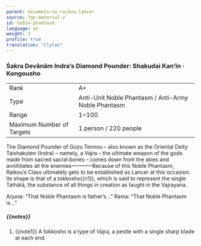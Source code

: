 ```yaml
---
parent: minamoto-no-raikou-lancer
source: fgo-material-v
id: noble-phantasm
language: en
weight: 3
profile: true
translation: "Clyton"
---
```


### Śakra Devānām Indra’s Diamond Pounder: Shakudai Kan’in · Kongousho

<table>
  <tr><td>Rank</td><td>A+</td></tr>
  <tr><td>Type</td><td>Anti-Unit Noble Phantasm / Anti-Army Noble Phantasm</td></tr>
  <tr><td>Range</td><td>1~100</td></tr>
  <tr><td>Maximum Number of Targets</td><td>1 person / 220 people</td></tr>
</table>

The Diamond Pounder of Gozu Tennou – also known as the Oriental Deity Taishakuten (Indra) – namely, a Vajra – the ultimate weapon of the gods made from sacred sacral bones – comes down from the skies and annihilates all the enemies————Because of this Noble Phantasm, Raikou’s Class ultimately gets to be established as Lancer at this occasion. Its shape is that of a tokkosho{{n1}}, which is said to represent the single Tathātā, the substance of all things in creation as taught in the Vajrayana.

Arjuna: “That Noble Phantasm is father’s…”
Rama: “That Noble Phantasm is…”

##### {{notes}}

1. {{note1}} A tokkosho is a type of Vajra, a pestle with a single sharp blade at each end.
